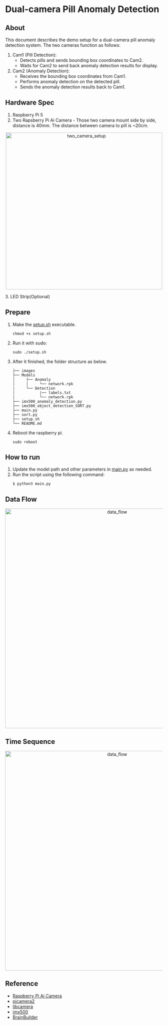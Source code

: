# Dual-camera Pill Anomaly Detection

## About
This document describes the demo setup for a dual-camera pill anomaly detection system. The two cameras function as follows:
1. Cam1 (Pill Detection): 
   - Detects pills and sends bounding box coordinates to Cam2.
   - Waits for Cam2 to send back anomaly detection results for display.
2. Cam2 (Anomaly Detection): 
    - Receives the bounding box coordinates from Cam1.
    - Performs anomaly detection on the detected pill.
    - Sends the anomaly detection results back to Cam1.

## Hardware Spec
1. Raspberry Pi 5
2. Two Rapsberry Pi Ai Camera - Those two camera mount side by side, distance is 40mm. The distance between camera to pill is ~20cm.
<p align="center">
<image src="./images/two_camera_setup.png" alt="two_camera_setup" width="500">
</p>
3. LED Strip(Optional)

## Prepare
1. Make the [setup.sh](setup.sh) executable.
   ```
   chmod +x setup.sh
   ```
2. Run it with sudo:
   ```
   sudo ./setup.sh
   ```
3. After it finished, the folder structure as below.
   ```
   ├── images
   ├── Models
   │     ├── Anomaly
   |     |     └── network.rpk
   |     └── Detection
   |           |── labels.txt
   |           └── network.rpk
   ├── imx500_anomaly_detection.py
   ├── imx500_object_detection_SORT.py
   ├── main.py
   ├── sort.py
   ├── setup.sh
   └── README.md
   ```
4. Reboot the raspberry pi.
   ```
   sudo reboot
   ```

## How to run

1. Update the model path and other parameters in [main.py](main.py) as needed.
2. Run the script using the following command:
    ```
    $ python3 main.py
    ```

## Data Flow
<p align="center">
<image src="./images/data_flow.png" alt="data_flow" width="700">
</p>

## Time Sequence
<p align="center">
<image src="./images/time_sequence.png" alt="data_flow" width="700">
</p>

## Reference
- [Raspberry Pi Ai Camera](https://www.raspberrypi.com/documentation/accessories/ai-camera.html)
- [picamera2](https://github.com/raspberrypi/picamera2)
- [libcamera](https://github.com/raspberrypi/libcamera)
- [imx500](https://developer.aitrios.sony-semicon.com/en/raspberrypi-ai-camera)
- [BrainBuilder](https://support.neurala.com/docs/using-brain-builder)